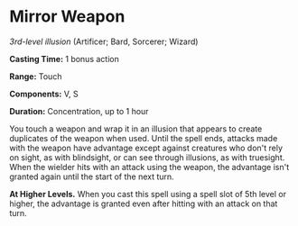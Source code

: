 # Mirror Weapon
*3rd-level illusion* (Artificer; Bard, Sorcerer; Wizard)

**Casting Time:** 1 bonus action

**Range:** Touch

**Components:** V, S

**Duration:** Concentration, up to 1 hour

You touch a weapon and wrap it in an illusion that appears to create duplicates of the weapon when used. Until the spell ends, attacks made with the weapon have advantage except against creatures who don't rely on sight, as with blindsight, or can see through illusions, as with truesight. When the wielder hits with an attack using the weapon, the advantage isn't granted again until the start of the next turn.

**At Higher Levels.** When you cast this spell using a spell slot of 5th level or higher, the advantage is granted even after hitting with an attack on that turn.
